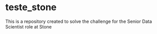 # teste_stone
This is a repository created to solve the challenge for the Senior Data Scientist role at Stone
